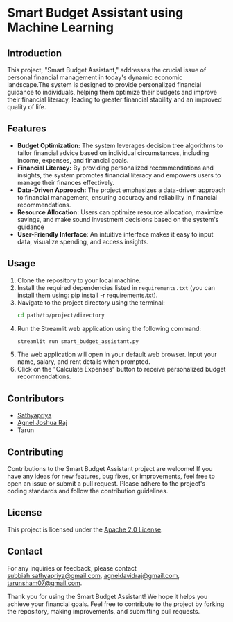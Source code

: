 # Smart Budget Assistant using Machine Learning

## Introduction
This project, "Smart Budget Assistant," addresses the crucial issue of personal financial management in today's dynamic economic landscape.The system is designed to provide personalized financial guidance to individuals, helping them optimize their budgets and improve their financial literacy, leading to greater financial stability and an improved quality of life.

## Features
- **Budget Optimization:** The system leverages decision tree algorithms to tailor financial advice based on individual circumstances, including income, expenses, and financial goals.
- **Financial Literacy:** By providing personalized recommendations and insights, the system promotes financial literacy and empowers users to manage their finances effectively.
- **Data-Driven Approach:** The project emphasizes a data-driven approach to financial management, ensuring accuracy and reliability in financial recommendations.
- **Resource Allocation:** Users can optimize resource allocation, maximize savings, and make sound investment decisions based on the system's guidance
- **User-Friendly Interface**: An intuitive interface makes it easy to input data, visualize spending, and access insights.

## Usage
1. Clone the repository to your local machine.
2. Install the required dependencies listed in `requirements.txt` (you can install them using: pip install -r requirements.txt).
3. Navigate to the project directory using the terminal:
      ```bash
   cd path/to/project/directory
   ```
4. Run the Streamlit web application using the following command:
      ```bash
   streamlit run smart_budget_assistant.py
   ```
5. The web application will open in your default web browser. Input your name, salary, and rent details when prompted.
6. Click on the "Calculate Expenses" button to receive personalized budget recommendations. 

## Contributors
- [Sathyapriya](https://github.com/sathyapriya-sb)
- [Agnel Joshua Raj](https://github.com/agneldavid)
- Tarun

## Contributing
Contributions to the Smart Budget Assistant project are welcome! If you have any ideas for new features, bug fixes, or improvements, feel free to open an issue or submit a pull request. Please adhere to the project's coding standards and follow the contribution guidelines.

## License
This project is licensed under the [Apache 2.0 License](LICENSE).

## Contact
For any inquiries or feedback, please contact [subbiah.sathyapriya@gmail.com](mailto:subbiah.sathyapriya@gmail.com), [agneldavidraj@gmail.com](mailto:agneldavidraj@gmail.com), [tarunsham07@gmail.com](mailto:tarunsham07@gmail.com).

Thank you for using the Smart Budget Assistant! We hope it helps you achieve your financial goals.
Feel free to contribute to the project by forking the repository, making improvements, and submitting pull requests.


